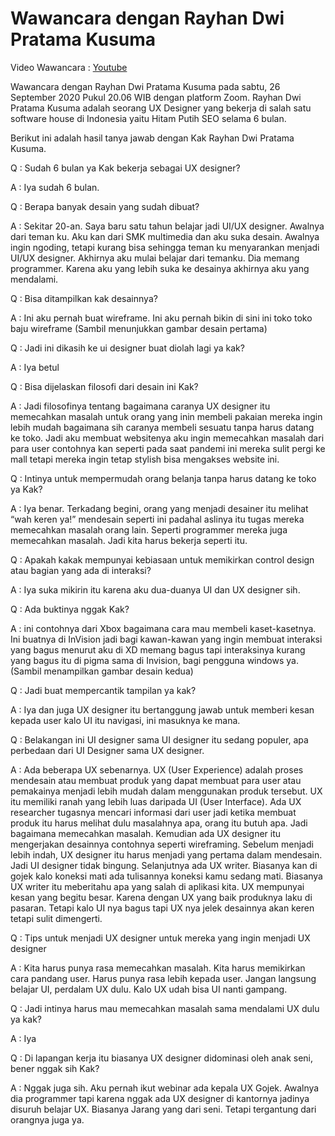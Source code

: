 # Wawancara dengan Rayhan Dwi Pratama Kusuma

Video Wawancara : [Youtube](https://www.youtube.com/watch?v=91elSZwtqko&feature=youtu.be)

Wawancara dengan Rayhan Dwi Pratama Kusuma pada sabtu, 26 September 2020 Pukul 20.06 WIB dengan platform Zoom. Rayhan Dwi Pratama Kusuma adalah seorang UX Designer yang bekerja di salah satu software house di Indonesia yaitu Hitam Putih SEO selama 6 bulan. 

Berikut ini adalah hasil tanya jawab dengan Kak Rayhan Dwi Pratama Kusuma.

Q : Sudah 6 bulan ya Kak bekerja sebagai UX designer?

A : Iya sudah 6 bulan.

Q : Berapa banyak desain yang sudah dibuat?

A : Sekitar 20-an. Saya baru satu tahun belajar jadi UI/UX designer. Awalnya dari teman ku. Aku kan dari SMK multimedia dan aku suka desain. Awalnya ingin ngoding, tetapi kurang bisa sehingga teman ku menyarankan menjadi UI/UX designer. Akhirnya aku mulai belajar dari temanku. Dia memang programmer. Karena aku yang lebih suka ke desainya akhirnya aku yang mendalami.

Q : Bisa ditampilkan kak desainnya?

A : Ini aku pernah buat wireframe. Ini aku pernah bikin di sini ini toko toko baju wireframe (Sambil menunjukkan gambar desain pertama)

Q : Jadi ini dikasih ke ui designer buat diolah lagi ya kak?

A : Iya betul

Q : Bisa dijelaskan filosofi dari desain ini Kak?

A : Jadi filosofinya tentang bagaimana caranya UX designer itu memecahkan masalah untuk orang yang inin membeli pakaian mereka ingin lebih mudah bagaimana sih caranya membeli sesuatu tanpa harus datang ke toko. Jadi aku membuat websitenya aku ingin memecahkan masalah dari para user contohnya kan seperti pada saat pandemi ini mereka sulit pergi ke mall tetapi mereka ingin tetap stylish bisa mengakses website ini.

Q : Intinya untuk mempermudah orang belanja tanpa harus datang ke toko ya Kak?

A : Iya benar. Terkadang begini, orang yang menjadi desainer itu melihat “wah keren ya!” mendesain seperti ini padahal aslinya itu tugas mereka memecahkan masalah orang lain. Seperti programmer mereka juga memecahkan masalah. Jadi kita harus bekerja seperti itu.

Q : Apakah kakak mempunyai kebiasaan untuk memikirkan control design atau bagian yang ada di interaksi?

A :  Iya suka mikirin itu karena aku dua-duanya UI dan UX designer sih.

Q : Ada buktinya nggak Kak?

A : ini contohnya dari Xbox bagaimana cara mau membeli kaset-kasetnya. Ini buatnya di InVision jadi bagi kawan-kawan yang ingin membuat interaksi yang bagus menurut aku di XD memang bagus tapi interaksinya kurang yang bagus itu di pigma sama di Invision, bagi pengguna windows ya. (Sambil menampilkan gambar desain kedua)

Q : Jadi buat mempercantik tampilan ya kak?

A : Iya dan juga UX designer itu bertanggung jawab untuk memberi kesan kepada user kalo UI itu navigasi, ini masuknya ke mana.

Q : Belakangan ini UI designer sama UI designer itu sedang populer, apa perbedaan dari UI Designer sama UX designer.

A : Ada beberapa UX sebenarnya. UX (User Experience) adalah proses mendesain atau membuat produk yang dapat membuat para user atau pemakainya menjadi lebih mudah dalam menggunakan produk tersebut. UX itu memiliki ranah yang lebih luas daripada UI (User Interface). Ada UX researcher tugasnya mencari informasi dari user jadi ketika membuat produk itu harus melihat dulu masalahnya apa, orang itu butuh apa. Jadi bagaimana memecahkan masalah. Kemudian ada UX designer itu mengerjakan desainnya contohnya seperti wireframing. Sebelum menjadi lebih indah, UX designer itu harus menjadi yang pertama dalam mendesain. Jadi UI designer tidak bingung. Selanjutnya ada UX writer. Biasanya kan di gojek kalo koneksi mati ada tulisannya koneksi kamu sedang mati. Biasanya UX writer itu meberitahu apa yang salah di aplikasi kita. UX mempunyai kesan yang begitu besar. Karena dengan UX yang baik produknya laku di pasaran. Tetapi kalo UI nya bagus tapi UX nya jelek desainnya akan keren tetapi sulit dimengerti.

Q : Tips untuk menjadi UX designer untuk mereka yang ingin menjadi UX designer

A : Kita harus punya rasa memecahkan masalah. Kita harus memikirkan cara pandang user. Harus punya rasa lebih kepada user. Jangan langsung belajar UI, perdalam UX dulu. Kalo UX udah bisa UI nanti gampang.

Q : Jadi intinya harus mau memecahkan masalah sama mendalami UX dulu ya kak?

A : Iya

Q : Di lapangan kerja itu biasanya UX designer didominasi oleh anak seni, bener nggak sih Kak?

A : Nggak juga sih. Aku pernah ikut webinar ada kepala UX Gojek. Awalnya dia programmer tapi karena nggak ada UX designer di kantornya jadinya disuruh belajar UX. Biasanya Jarang yang dari seni. Tetapi tergantung dari orangnya juga ya.
